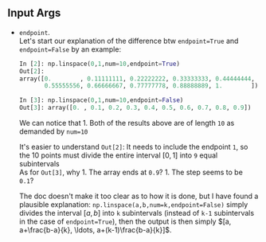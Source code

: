 ## Input Args
- `endpoint`.  
  Let's start our explanation of the difference btw
  `endpoint=True` and `endpoint=False` by an example:
  ```python
  In [2]: np.linspace(0,1,num=10,endpoint=True)
  Out[2]:
  array([0.        , 0.11111111, 0.22222222, 0.33333333, 0.44444444,
         0.55555556, 0.66666667, 0.77777778, 0.88888889, 1.        ])
  
  In [3]: np.linspace(0,1,num=10,endpoint=False)
  Out[3]: array([0. , 0.1, 0.2, 0.3, 0.4, 0.5, 0.6, 0.7, 0.8, 0.9])
  ```
  We can notice that
      1. Both of the results above are of length `10` as demanded by `num=10`
  
  It's easier to understand `Out[2]`: It needs to include the endpoint `1`,
  so the 10 points must divide the entire interval $[0,1]$ into `9` equal
  subintervals  
  As for `Out[3]`, why
      1. The array ends at `0.9`?
      1. The step seems to be `0.1`?
  
  The doc doesn't make it too clear as to how it is done, but I have found
  a plausible explanation: `np.linspace(a,b,num=k,endpoint=False)`
  simply divides the interval $[a, b]$ into `k` subintervals (instead of
  `k-1` subintervals in the case of `endpoint=True`), then the output is then
  simply $[a, a+\frac{b-a}{k}, \ldots, a+(k-1)\frac{b-a}{k}]$.
